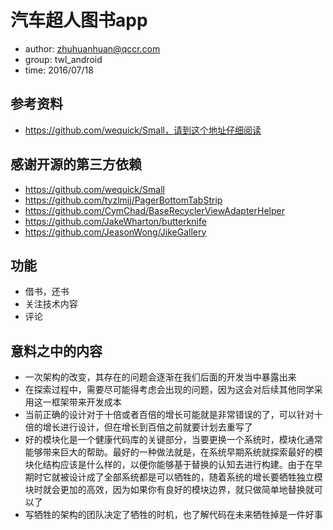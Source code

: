 # 汽车超人图书app
* author: zhuhuanhuan@qccr.com
* group: twl_android
* time: 2016/07/18

## 参考资料
* https://github.com/wequick/Small，请到这个地址仔细阅读

## 感谢开源的第三方依赖
* https://github.com/wequick/Small
* https://github.com/tyzlmjj/PagerBottomTabStrip
* https://github.com/CymChad/BaseRecyclerViewAdapterHelper
* https://github.com/JakeWharton/butterknife
* https://github.com/JeasonWong/JikeGallery

## 功能
* 借书，还书
* 关注技术内容
* 评论

## 意料之中的内容
* 一次架构的改变，其存在的问题会逐渐在我们后面的开发当中暴露出来
* 在探索过程中，需要尽可能得考虑会出现的问题，因为这会对后续其他同学采用这一框架带来开发成本
* 当前正确的设计对于十倍或者百倍的增长可能就是非常错误的了，可以针对十倍的增长进行设计，但在增长到百倍之前就要计划去重写了
* 好的模块化是一个健康代码库的关键部分，当要更换一个系统时，模块化通常能够带来巨大的帮助。最好的一种做法就是，在系统早期系统就探索最好的模块化结构应该是什么样的，以便你能够基于替换的认知去进行构建。由于在早期时它就被设计成了全部系统都是可以牺牲的，随着系统的增长要牺牲独立模块时就会更加的高效，因为如果你有良好的模块边界，就只做简单地替换就可以了
* 写牺牲的架构的团队决定了牺牲的时机，也了解代码在未来牺牲掉是一件好事